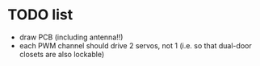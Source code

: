 # TODO list

* draw PCB (including antenna!!)
* each PWM channel should drive 2 servos, not 1 (i.e. so that dual-door closets are also lockable)
